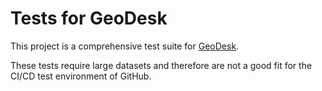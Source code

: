 # Tests for GeoDesk

This project is a comprehensive test suite for [GeoDesk](http://www.github.com/clarisma/geodesk).

These tests require large datasets and therefore are not a good fit
for the CI/CD test environment of GitHub.

